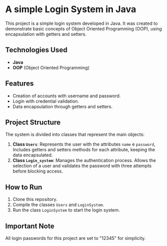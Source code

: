 # A simple Login System in Java

This project is a simple login system developed in Java. It was created to demonstrate basic concepts of Object Oriented Programming (OOP), using encapsulation with getters and setters.

## Technologies Used

- **Java**
- **OOP** (Object Oriented Programming)

## Features

- Creation of accounts with username and password.
- Login with credential validation.
- Data encapsulation through getters and setters.

## Project Structure

The system is divided into classes that represent the main objects:

1. **Class `Users`**: Represents the user with the attributes `name` e `password`, Includes getters and setters methods for each attribute, keeping the data encapsulated.
2. **Class `Login_system`**: Manages the authentication process. Allows the selection of a user and validates the password with three attempts before blocking access.

## How to Run

1. Clone this repository.
2. Compile the classes `Users` and `LoginSystem`.
3. Run the class `LoginSystem` to start the login system.

## Important Note

All login passwords for this project are set to "12345" for simplicity.

